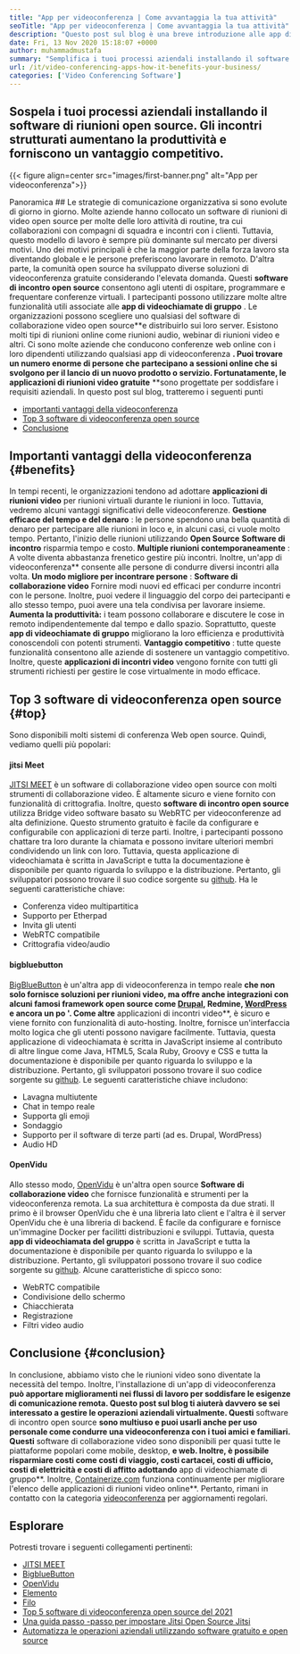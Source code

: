 ```yaml
---
title: "App per videoconferenza | Come avvantaggia la tua attività" 
seoTitle: "App per videoconferenza | Come avvantaggia la tua attività" 
description: "Questo post sul blog è una breve introduzione alle app di videoconferenza gratuite. Questi software di collaborazione gratuiti forniscono una vasta gamma di funzionalità per le riunioni di gruppo." 
date: Fri, 13 Nov 2020 15:18:07 +0000
author: muhammadmustafa
summary: "Semplifica i tuoi processi aziendali installando il software di riunioni open source. Gli incontri strutturati aumentano la produttività e forniscono un vantaggio competitivo." 
url: /it/video-conferencing-apps-how-it-benefits-your-business/
categories: ['Video Conferencing Software']
---
```


## Sospela i tuoi processi aziendali installando il software di riunioni open source. Gli incontri strutturati aumentano la produttività e forniscono un vantaggio competitivo.

{{< figure align=center src="images/first-banner.png" alt="App per videoconferenza">}}


Panoramica ##
Le strategie di comunicazione organizzativa si sono evolute di giorno in giorno. Molte aziende hanno collocato un software di riunioni di video open source per molte delle loro attività di routine, tra cui collaborazioni con compagni di squadra e incontri con i clienti. Tuttavia, questo modello di lavoro è sempre più dominante sul mercato per diversi motivi. Uno dei motivi principali è che la maggior parte della forza lavoro sta diventando globale e le persone preferiscono lavorare in remoto. D'altra parte, la comunità open source ha sviluppato diverse soluzioni di videoconferenza gratuite considerando l'elevata domanda. Questi  **software di incontro open source** consentono agli utenti di ospitare, programmare e frequentare conferenze virtuali. I partecipanti possono utilizzare molte altre funzionalità utili associate alle **app di videochiamate di gruppo**  . Le organizzazioni possono scegliere uno qualsiasi del software di collaborazione video open source**e distribuirlo sui loro server. Esistono molti tipi di riunioni online come riunioni audio, webinar di riunioni video e altri.
Ci sono molte aziende che conducono conferenze web online con i loro dipendenti utilizzando qualsiasi app di videoconferenza  **. Puoi trovare un numero enorme di persone che partecipano a sessioni online che si svolgono per il lancio di un nuovo prodotto o servizio. Fortunatamente, le applicazioni di riunioni video gratuite** **sono progettate per soddisfare i requisiti aziendali. In questo post sul blog, tratteremo i seguenti punti
  * [][1][importanti vantaggi della videoconferenza][2]
  * [Top 3 software di videoconferenza open source][3]
  * [Conclusione][4]

## Importanti vantaggi della videoconferenza {#benefits}

In tempi recenti, le organizzazioni tendono ad adottare  **applicazioni di riunioni video**  per riunioni virtuali durante le riunioni in loco. Tuttavia, vedremo alcuni vantaggi significativi delle videoconferenze.
 **Gestione efficace del tempo e del denaro** : le persone spendono una bella quantità di denaro per partecipare alle riunioni in loco e, in alcuni casi, ci vuole molto tempo. Pertanto, l'inizio delle riunioni utilizzando **Open Source**  **Software di incontro**  risparmia tempo e costo.
 **Multiple riunioni contemporaneamente** : A volte diventa abbastanza frenetico gestire più incontri. Inoltre, un'app di videoconferenza** consente alle persone di condurre diversi incontri alla volta.
 **Un modo migliore per incontrare persone** : **Software di collaborazione video** Fornire modi nuovi ed efficaci per condurre incontri con le persone. Inoltre, puoi vedere il linguaggio del corpo dei partecipanti e allo stesso tempo, puoi avere una tela condivisa per lavorare insieme.
 **Aumenta la produttività:**  i team possono collaborare e discutere le cose in remoto indipendentemente dal tempo e dallo spazio. Soprattutto, queste **app di videochiamate di gruppo** migliorano la loro efficienza e produttività conoscendoli con potenti strumenti.
 **Vantaggio competitivo** : tutte queste funzionalità consentono alle aziende di sostenere un vantaggio competitivo. Inoltre, queste **applicazioni di incontri video** vengono fornite con tutti gli strumenti richiesti per gestire le cose virtualmente in modo efficace.

## Top 3 software di videoconferenza open source {#top}

Sono disponibili molti sistemi di conferenza Web open source. Quindi, vediamo quelli più popolari:

#### jitsi Meet
[JITSI MEET][5] è un software di collaborazione video open source con molti strumenti di collaborazione video. È altamente sicuro e viene fornito con funzionalità di crittografia. Inoltre, questo  **software di incontro open source**  utilizza Bridge video software basato su WebRTC per videoconferenze ad alta definizione. Questo strumento gratuito è facile da configurare e configurabile con applicazioni di terze parti. Inoltre, i partecipanti possono chattare tra loro durante la chiamata e possono invitare ulteriori membri condividendo un link con loro. Tuttavia, questa applicazione di videochiamata è scritta in JavaScript e tutta la documentazione è disponibile per quanto riguarda lo sviluppo e la distribuzione. Pertanto, gli sviluppatori possono trovare il suo codice sorgente su [github][6]. Ha le seguenti caratteristiche chiave:
  * Conferenza video multipartitica
  * Supporto per Etherpad
  * Invita gli utenti
  * WebRTC compatibile
  * Crittografia video/audio

#### bigbluebutton
[BigBlueButton][7] è un'altra app di videoconferenza in tempo reale  **che non solo fornisce soluzioni per riunioni video, ma offre anche integrazioni con alcuni famosi framework open source come [Drupal][8], Redmine, [WordPress][9] e ancora un po '. Come altre**  applicazioni di incontri video**, è sicuro e viene fornito con funzionalità di auto-hosting. Inoltre, fornisce un'interfaccia molto logica che gli utenti possono navigare facilmente. Tuttavia, questa applicazione di videochiamata è scritta in JavaScript insieme al contributo di altre lingue come Java, HTML5, Scala Ruby, Groovy e CSS e tutta la documentazione è disponibile per quanto riguarda lo sviluppo e la distribuzione. Pertanto, gli sviluppatori possono trovare il suo codice sorgente su [github][10]. Le seguenti caratteristiche chiave includono:
  * Lavagna multiutente
  * Chat in tempo reale
  * Supporta gli emoji
  * Sondaggio
  * Supporto per il software di terze parti (ad es. Drupal, WordPress)
  * Audio HD

#### OpenVidu
Allo stesso modo, [OpenVidu][11] è un'altra open source  **Software di collaborazione video** che fornisce funzionalità e strumenti per la videoconferenza remota. La sua architettura è composta da due strati. Il primo è il browser OpenVidu che è una libreria lato client e l'altra è il server OpenVidu che è una libreria di backend. È facile da configurare e fornisce un'immagine Docker per facilitti distribuzioni e sviluppi. Tuttavia, questa **app di videochiamata del gruppo**  è scritta in JavaScript e tutta la documentazione è disponibile per quanto riguarda lo sviluppo e la distribuzione. Pertanto, gli sviluppatori possono trovare il suo codice sorgente su [github][12]. Alcune caratteristiche di spicco sono:
  * WebRTC compatibile
  * Condivisione dello schermo
  * Chiacchierata
  * Registrazione
  * Filtri video audio

## Conclusione {#conclusion}

In conclusione, abbiamo visto che le riunioni video sono diventate la necessità del tempo. Inoltre, l'installazione di un'app di videoconferenza  **può apportare miglioramenti nei flussi di lavoro per soddisfare le esigenze di comunicazione remota. Questo post sul blog ti aiuterà davvero se sei interessato a gestire le operazioni aziendali virtualmente. Questi** software di incontro open source  **sono multiuso e puoi usarli anche per uso personale come condurre una videoconferenza con i tuoi amici e familiari. Questi**  software di collaborazione video sono disponibili per quasi tutte le piattaforme popolari come mobile, desktop, **e web. Inoltre, è possibile risparmiare costi come costi di viaggio, costi cartacei, costi di ufficio, costi di elettricità e costi di affitto adottando**  app di videochiamate di gruppo**.
Inoltre, [Containerize.com][13] funziona continuamente per migliorare l'elenco delle applicazioni di riunioni video online**. Pertanto, rimani in contatto con la categoria [videoconferenza][14] per aggiornamenti regolari.

## Esplorare
Potresti trovare i seguenti collegamenti pertinenti:
  * [JITSI MEET][5]
  * [BigblueButton][7]
  * [OpenVidu][11]
  * [Elemento][15]
  * [Filo][16]
  * [Top 5 software di videoconferenza open source del 2021][17]
  * [Una guida passo -passo per impostare Jitsi Open Source Jitsi][18]
  * [Automatizza le operazioni aziendali utilizzando software gratuito e open source][19]



 [1]: #why
 [2]: #benefits
 [3]: #top
 [4]: #conclusion
 [5]: https://products.containerize.com/video-conferencing/jitsi
 [6]: https://github.com/jitsi/jitsi-meet
 [7]: https://products.containerize.com/video-conferencing/bigbluebutton
 [8]: https://products.containerize.com/content-management/drupal/
 [9]: https://products.containerize.com/blogging/wordpress/
 [10]: https://github.com/bigbluebutton/bigbluebutton
 [11]: https://products.containerize.com/video-conferencing/openvidu
 [12]: https://github.com/OpenVidu/openvidu
 [13]: https://www.containerize.com/
 [14]: https://products.containerize.com/video-conferencing/
 [15]: https://products.containerize.com/video-conferencing/element
 [16]: https://products.containerize.com/video-conferencing/wire
 [17]: https://blog.containerize.com/video-conferencing-software/top-5-open-source-video-conferencing-software-of-2021/
 [18]: https://blog.containerize.com/video-conferencing-software/how-to-set-up-open-source-jitsi-meet/
 [19]: https://blog.containerize.com/blogging/automate-business-operations-using-open-source-software/
